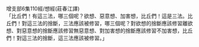 增支部6集110經/想經(莊春江譯)  
「比丘們！有這三法，哪三個呢？欲想、惡意想、加害想，比丘們！這是三法。比丘們！對這三法的捨斷，三法應該被修習，哪三個呢？對欲想的捨斷應該修習離欲想、對惡意想的捨斷應該修習無惡意想、對加害想的捨斷應該修習不加害想，比丘們！對這三法的捨斷，這三法應該被修習。」  
  
  
